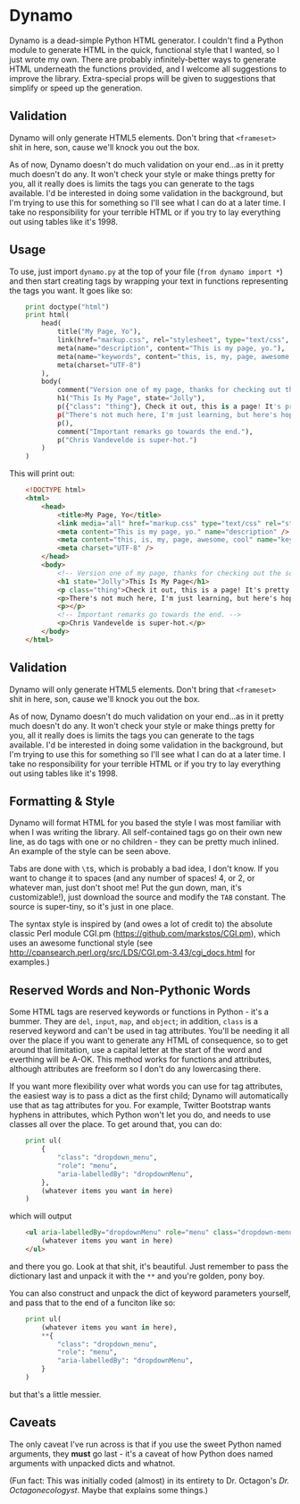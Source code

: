 Dynamo
======

Dynamo is a dead-simple Python HTML generator. I couldn't find a Python module
to generate HTML in the quick, functional style that I wanted, so I just wrote
my own. There are probably infinitely-better ways to generate HTML underneath
the functions provided, and I welcome all suggestions to improve the library.
Extra-special props will be given to suggestions that simplify or speed up the
generation.

Validation
----------
Dynamo will only generate HTML5 elements. Don't bring that `<frameset>` shit in
here, son, cause we'll knock you out the box.

As of now, Dynamo doesn't do much validation on your end...as in it pretty much
doesn't do any. It won't check your style or make things pretty for you, all it
really does is limits the tags you can generate to the tags available. I'd be
interested in doing some validation in the background, but I'm trying to use
this for something so I'll see what I can do at a later time. I take no
responsibility for your terrible HTML or if you try to lay everything out using
tables like it's 1998.

Usage
-----
To use, just import `dynamo.py` at the top of your file (`from dynamo import *`)
and then start creating tags by wrapping your text in functions representing the
tags you want. It goes like so:

```python
    print doctype("html")
    print html(
        head(
            title("My Page, Yo"),
            link(href="markup.css", rel="stylesheet", type="text/css", media="all"),
            meta(name="description", content="This is my page, yo."),
            meta(name="keywords", content="this, is, my, page, awesome, cool"),
            meta(charset="UTF-8")
        ),
        body(
            comment("Version one of my page, thanks for checking out the source."),
            h1("This Is My Page", state="Jolly"),
            p({"class": "thing"}, Check it out, this is a page! It's pretty rad, I'm pretty proud of it, to be honest. I hope you like it!"),
            p("There's not much here, I'm just learning, but here's hoping more will come."),
            p(),
            comment("Important remarks go towards the end."),
            p("Chris Vandevelde is super-hot.")
        )
    )
```

This will print out:

```html
    <!DOCTYPE html>
    <html>
        <head>
            <title>My Page, Yo</title>
            <link media="all" href="markup.css" type="text/css" rel="stylesheet" />
            <meta content="This is my page, yo." name="description" />
            <meta content="this, is, my, page, awesome, cool" name="keywords" />
            <meta charset="UTF-8" />
        </head>
        <body>
            <!-- Version one of my page, thanks for checking out the source. -->
            <h1 state="Jolly">This Is My Page</h1>
            <p class="thing">Check it out, this is a page! It's pretty rad, I'm pretty proud of it, to be honest. I hope you like it!</p>
            <p>There's not much here, I'm just learning, but here's hoping more will come.</p>
            <p></p>
            <!-- Important remarks go towards the end. -->
            <p>Chris Vandevelde is super-hot.</p>
        </body>
    </html>
```

Validation
----------
Dynamo will only generate HTML5 elements. Don't bring that `<frameset>` shit in
here, son, cause we'll knock you out the box.

As of now, Dynamo doesn't do much validation on your end...as in it pretty much
doesn't do any. It won't check your style or make things pretty for you, all it
really does is limits the tags you can generate to the tags available. I'd be
interested in doing some validation in the background, but I'm trying to use
this for something so I'll see what I can do at a later time. I take no
responsibility for your terrible HTML or if you try to lay everything out using
tables like it's 1998.

Formatting & Style
------------------
Dynamo will format HTML for you based the style I was most familiar with when I
was writing the library. All self-contained tags go on their own new line, as
do tags with one or no children - they can be pretty much inlined. An example of
the style can be seen above.

Tabs are done with `\t`s, which is probably a bad idea, I don't know. If you
want to change it to spaces (and any number of spaces! 4, or 2, or whatever man,
just don't shoot me! Put the gun down, man, it's customizable!), just download
the source and modify the `TAB` constant. The source is super-tiny, so it's just
in one place.

The syntax style is inspired by (and owes a lot of credit to) the absolute
classic Perl module CGI.pm (https://github.com/markstos/CGI.pm), which uses an
awesome functional style
(see http://cpansearch.perl.org/src/LDS/CGI.pm-3.43/cgi_docs.html for examples.)

Reserved Words and Non-Pythonic Words
-------------------------------------
Some HTML tags are reserved keywords or functions in Python - it's a bummer.
They are `del`, `input`, `map`, and `object`; in addition, `class` is a reserved
keyword and can't be used in tag attributes. You'll be needing it all over the
place if you want to generate any HTML of consequence, so to get around that
limitation, use a capital letter at the start of the word and everthing will be
A-OK. This method works for functions and attributes, although attributes are
freeform so I don't do any lowercasing there.

If you want more flexibility over what words you can use for tag attributes, the
easiest way is to pass a dict as the first child; Dynamo will automatically
use that as tag attributes for you. For example, Twitter Bootstrap wants hyphens
in attributes, which Python won't let you do, and needs to use classes all over
the place. To get around that, you can do:

```python
    print ul(
        {
            "class": "dropdown_menu",
            "role": "menu",
            "aria-labelledBy": "dropdownMenu",
        },
        (whatever items you want in here)
    )
```

which will output

```html
    <ul aria-labelledBy="dropdownMenu" role="menu" class="dropdown-menu">
        (whatever items you want in here)
    </ul>
```

and there you go. Look at that shit, it's beautiful. Just remember to pass the
dictionary last and unpack it with the `**` and you're golden, pony boy.

You can also construct and unpack the dict of keyword parameters yourself, and
pass that to the end of a funciton like so:

```python
    print ul(
        (whatever items you want in here),
        **{
            "class": "dropdown_menu",
            "role": "menu",
            "aria-labelledBy": "dropdownMenu",
        }
    )
```

but that's a little messier.

Caveats
-------
The only caveat I've run across is that if you use the sweet Python named
arguments, they **must** go last - it's a caveat of how Python does named
arguments with unpacked dicts and whatnot.

(Fun fact: This was initially coded (almost) in its entirety to Dr. Octagon's
*Dr. Octagonecologyst*. Maybe that explains some things.)